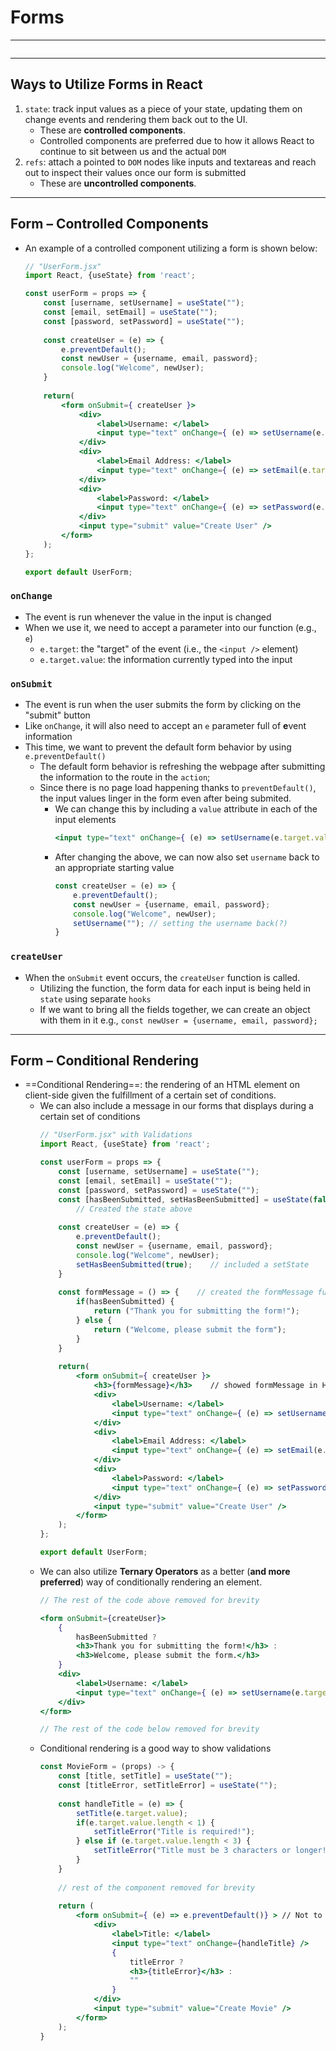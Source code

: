 # Forms
---
```toc
```
---

## Ways to Utilize Forms in React
1. `state`: track input values as a piece of your state, updating them on change events and rendering them back out to the UI. 
	- These are **controlled components**.
	- Controlled components are preferred due to how it allows React to continue to sit between us and the actual `DOM`
2. `refs`: attach a pointed to `DOM` nodes like inputs and textareas and reach out to inspect their values once our form is submitted
	- These are **uncontrolled components**.


---

## Form – Controlled Components
- An example of a controlled component utilizing a form is shown below:
	```jsx
	// "UserForm.jsx"
	import React, {useState} from 'react';
	
	const userForm = props => {
		const [username, setUsername] = useState("");
		const [email, setEmail] = useState("");
		const [password, setPassword] = useState("");
		
		const createUser = (e) => {
			e.preventDefault();
			const newUser = {username, email, password};
			console.log("Welcome", newUser);
		}
		
		return(
			<form onSubmit={ createUser }>
				<div>
					<label>Username: </label> 
					<input type="text" onChange={ (e) => setUsername(e.target.value) } />
				</div>
				<div>
					<label>Email Address: </label> 
					<input type="text" onChange={ (e) => setEmail(e.target.value) } />
				</div>
				<div>
					<label>Password: </label>
					<input type="text" onChange={ (e) => setPassword(e.target.value) } />
				</div>
				<input type="submit" value="Create User" />
			</form>
		);
	};
	
	export default UserForm;
	```

### `onChange`
- The event is run whenever the value in the input is changed
- When we use it, we need to accept a parameter into our function (e.g., `e`)
	- `e.target`: the "target" of the event (i.e., the `<input />` element)
	- `e.target.value`: the information currently typed into the input

### `onSubmit`
- The event is run when the user submits the form by clicking on the "submit" button
- Like `onChange`, it will also need to accept an `e` parameter full of **e**vent information
- This time, we want to prevent the default form behavior by using `e.preventDefault()`
	- The default form behavior is refreshing the webpage after submitting the information to the route in the `action`;
	- Since there is no page load happening thanks to `preventDefault()`, the input values linger in the form even after being submited.
		- We can change this by including a `value` attribute in each of the input elements
			```jsx
			<input type="text" onChange={ (e) => setUsername(e.target.value) } value={ username } />
			```
		- After changing the above, we can now also set `username` back to an appropriate starting value
			```jsx
			const createUser = (e) => {
				e.preventDefault();
				const newUser = {username, email, password};
				console.log("Welcome", newUser);
				setUsername(""); // setting the username back(?)
			}
			```

### `createUser`
- When the `onSubmit` event occurs, the `createUser` function is called. 
	- Utilizing the function, the form data for each input is being held in `state` using separate `hooks`
	- If we want to bring all the fields together, we can create an object with them in it
		e.g., `const newUser = {username, email, password};`


----

## Form – Conditional Rendering
- ==Conditional Rendering==: the rendering of an HTML element on client-side given the fulfillment of a certain set of conditions.
	- We can also include a message in our forms that displays during a certain set of conditions
		```jsx
		// "UserForm.jsx" with Validations
		import React, {useState} from 'react';
		
		const userForm = props => {
			const [username, setUsername] = useState("");
			const [email, setEmail] = useState("");
			const [password, setPassword] = useState("");
			const [hasBeenSubmitted, setHasBeenSubmitted] = useState(false);
				// Created the state above
			
			const createUser = (e) => {
				e.preventDefault();
				const newUser = {username, email, password};
				console.log("Welcome", newUser);
				setHasBeenSubmitted(true);    // included a setState
			}
			
			const formMessage = () => {    // created the formMessage function
				if(hasBeenSubmitted) {
					return ("Thank you for submitting the form!");
				} else {
					return ("Welcome, please submit the form");
				}
			}
			
			return(
				<form onSubmit={ createUser }>
					<h3>{formMessage}</h3>    // showed formMessage in HTML
					<div>
						<label>Username: </label> 
						<input type="text" onChange={ (e) => setUsername(e.target.value) } />
					</div>
					<div>
						<label>Email Address: </label> 
						<input type="text" onChange={ (e) => setEmail(e.target.value) } />
					</div>
					<div>
						<label>Password: </label>
						<input type="text" onChange={ (e) => setPassword(e.target.value) } />
					</div>
					<input type="submit" value="Create User" />
				</form>
			);
		};
		
		export default UserForm;
		```
	- We can also utilize **Ternary Operators** as a better (**and more preferred**) way of conditionally rendering an element.
		```jsx
		// The rest of the code above removed for brevity
		
		<form onSubmit={createUser}>
			{
				hasBeenSubmitted ?
				<h3>Thank you for submitting the form!</h3> :
				<h3>Welcome, please submit the form.</h3>
			}
			<div>
				<label>Username: </label>
				<input type="text" onChange={ (e) => setUsername(e.target.value) }/>
			</div>
		</form>
		
		// The rest of the code below removed for brevity
		```
	- Conditional rendering is a good way to show validations
		```jsx
		const MovieForm = (props) -> {
			const [title, setTitle] = useState("");
			const [titleError, setTitleError] = useState("");
			
			const handleTitle = (e) => {
				setTitle(e.target.value);
				if(e.target.value.length < 1) {
					setTitleError("Title is required!");
				} else if (e.target.value.length < 3) {
					setTitleError("Title must be 3 characters or longer!");
				}
			}
			
			// rest of the component removed for brevity
			
			return (
				<form onSubmit={ (e) => e.preventDefault()} > // Not to Self: Why e.preventDefault()?
					<div>
						<label>Title: </label>
						<input type="text" onChange={handleTitle} />
						{
							titleError ?
							<h3>{titleError}</h3> :
							""
						}
					</div>
					<input type="submit" value="Create Movie" />
				</form>
			);
		}
		```